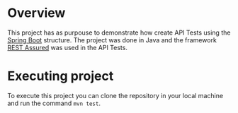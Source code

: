 # Overview

This project has as purpouse to demonstrate how create API Tests using the [Spring Boot](https://docs.spring.io/spring-boot/docs/current/reference/html/) structure. 
The project was done in Java and the framework [REST Assured](http://rest-assured.io/) was used in the API Tests.

# Executing project

To execute this project you can clone the repository in your local machine and run the command `mvn test`.
